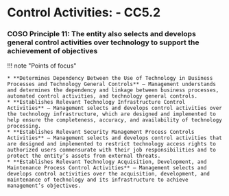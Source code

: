 #  Control Activities: - CC5.2

### COSO Principle 11: The entity also selects and develops general control activities over technology to support the achievement of objectives

!!! note "Points of focus"

    * **Determines Dependency Between the Use of Technology in Business Processes and Technology General Controls** — Management understands and determines the dependency and linkage between business processes, automated control activities, and technology general controls.
    * **Establishes Relevant Technology Infrastructure Control Activities** — Management selects and develops control activities over the technology infrastructure, which are designed and implemented to help ensure the completeness, accuracy, and availability of technology processing.
    * **Establishes Relevant Security Management Process Controls Activities** — Management selects and develops control activities that are designed and implemented to restrict technology access rights to authorized users commensurate with their job responsibilities and to protect the entity’s assets from external threats.
    * **Establishes Relevant Technology Acquisition, Development, and Maintenance Process Control Activities** — Management selects and develops control activities over the acquisition, development, and maintenance of technology and its infrastructure to achieve management’s objectives.
